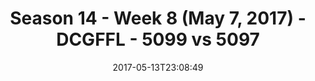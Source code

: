 ---
title: Season 14 - Week 8 (May 7, 2017) - DCGFFL - 5099 vs 5097
teams_score:
- team: 5099
  score: 25
- team: 5097
  score: 46
mvp: Hackbarth, Japinga
game-ball: Gander, Paul Pham
sportsperson: ''
season: 14
week: 9
date: '2017-05-13T23:08:49'
pageid: season-14-week-9-5099-vs-5097
---